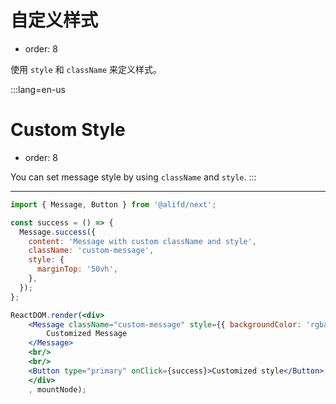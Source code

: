 # 自定义样式

- order: 8

使用 `style` 和 `className` 来定义样式。

:::lang=en-us
# Custom Style

- order: 8

You can set message style by using `className` and `style`.
:::

---

````jsx
import { Message, Button } from '@alifd/next';

const success = () => {
  Message.success({
    content: 'Message with custom className and style',
    className: 'custom-message',
    style: {
      marginTop: '50vh',
    },
  });
};

ReactDOM.render(<div>
    <Message className="custom-message" style={{ backgroundColor: 'rgba(3,193,253,.3)'}}> 
        Customized Message
    </Message>
    <br/>
    <br/>
    <Button type="primary" onClick={success}>Customized style</Button>
    </div>
    , mountNode);
````
